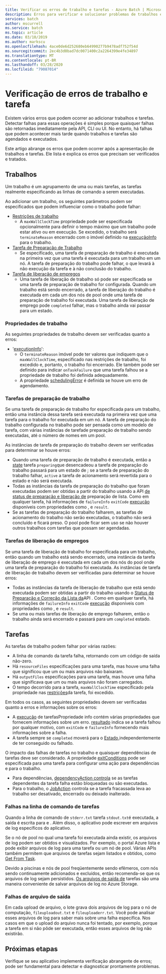 ```yaml
---
title: Verificar os erros de trabalho e tarefas - Azure Batch | Microsoft Docs
description: Erros para verificar e solucionar problemas de trabalhos e tarefas
services: batch
author: mscurrell
ms.service: batch
ms.topic: article
ms.date: 03/10/2019
ms.author: markscu
ms.openlocfilehash: 4ace0de6d252680eb64990277b9478adf752f54d
ms.sourcegitcommit: 2ec4b3d0bad7dc0071400c2a2264399e4fe34897
ms.translationtype: MT
ms.contentlocale: pt-BR
ms.lasthandoff: 03/28/2020
ms.locfileid: "79087014"
---
```

# <a name="job-and-task-error-checking"></a>Verificação de erros de trabalho e tarefa

Existem vários erros que podem ocorrer ao adicionar trabalhos e tarefas. Detectar falhas para essas operações é simples porque quaisquer falhas são retornadas imediatamente pela API, CLI ou UI.  No entanto, há falhas que podem acontecer mais tarde quando trabalhos e tarefas são agendados e executados.

Este artigo abrange os erros que podem ocorrer após a apresentação de trabalhos e tarefas. Ele lista e explica os erros que precisam ser verificados e tratados.

## <a name="jobs"></a>Trabalhos

Um trabalho é um agrupamento de uma ou mais tarefas, as tarefas realmente especificando as linhas de comando a serem executadas.

Ao adicionar um trabalho, os seguintes parâmetros podem ser especificados que podem influenciar como o trabalho pode falhar:

- [Restrições de trabalho](https://docs.microsoft.com/rest/api/batchservice/job/add#jobconstraints)
  - A `maxWallClockTime` propriedade pode ser especificada opcionalmente para definir o tempo máximo que um trabalho pode estar ativo ou em execução. Se excedido, o trabalho será `terminateReason` encerrado com o imóvel definido na [execuçãoInfo](https://docs.microsoft.com/rest/api/batchservice/job/get#cloudjob) para o trabalho.
- [Tarefa de Preparação de Trabalho](https://docs.microsoft.com/rest/api/batchservice/job/add#jobpreparationtask)
  - Se especificado, uma tarefa de preparação de trabalho é executada na primeira vez que uma tarefa é executada para um trabalho em um nó. A tarefa de preparação do trabalho pode falhar, o que levará à não execução da tarefa e à não conclusão do trabalho.
- [Tarefa de liberação de empregos](https://docs.microsoft.com/rest/api/batchservice/job/add#jobreleasetask)
  - Uma tarefa de liberação de trabalho só pode ser especificada se uma tarefa de preparação de trabalho for configurada. Quando um trabalho está sendo encerrado, a tarefa de liberação do trabalho é executada em cada um dos nós de pool onde uma tarefa de preparação de trabalho foi executada. Uma tarefa de liberação de emprego pode `completed` falhar, mas o trabalho ainda vai passar para um estado.

### <a name="job-properties"></a>Propriedades de trabalho

As seguintes propriedades de trabalho devem ser verificadas quanto a erros:

- '[executionInfo](https://docs.microsoft.com/rest/api/batchservice/job/get#jobexecutioninformation)':
  - O `terminateReason` imóvel pode ter valores que indiquem que o `maxWallClockTime`, especificado nas restrições de trabalho, foi excedido e, portanto, o trabalho foi encerrado. Ele também pode ser definido para indicar `onTaskFailure` que uma tarefa falhou se a propriedade de trabalho foi definida adequadamente.
  - A propriedade [schedulingError](https://docs.microsoft.com/rest/api/batchservice/job/get#jobschedulingerror) é definida se houve um erro de agendamento.
 
### <a name="job-preparation-tasks"></a>Tarefas de preparação de trabalho

Se uma tarefa de preparação de trabalho for especificada para um trabalho, então uma instância dessa tarefa será executada na primeira vez que uma tarefa para o trabalho for executada em um nó. A tarefa de preparação do trabalho configurada no trabalho pode ser pensada como um modelo de tarefa, com várias instâncias de tarefade preparação de trabalho sendo executadas, até o número de nomes em um pool.

As instâncias de tarefa de preparação do trabalho devem ser verificadas para determinar se houve erros:
- Quando uma tarefa de preparação de trabalho é executada, então a [state](https://docs.microsoft.com/rest/api/batchservice/task/get#taskstate) tarefa `preparing`que desencadeou a tarefa de preparação do trabalho passará para um estado de ; se a tarefa de preparação do trabalho falhar, `active` a tarefa de acionamento será revertida para o estado e não será executada.  
- Todas as instâncias da tarefa de preparação do trabalho que foram executadas podem ser obtidas a partir do trabalho usando a API [de status de preparação e liberação de](https://docs.microsoft.com/rest/api/batchservice/job/listpreparationandreleasetaskstatus) preparação de lista. Como em qualquer tarefa, há informações de `failureInfo` `exitCode` [execução](https://docs.microsoft.com/rest/api/batchservice/job/listpreparationandreleasetaskstatus#jobpreparationandreleasetaskexecutioninformation) disponíveis com propriedades como , e `result`.
- Se as tarefas de preparação do trabalho falharem, as tarefas de acionamento do trabalho não serão executadas, o trabalho não será concluído e ficará preso. O pool pode ficar sem uso se não houver outros trabalhos com tarefas que possam ser agendadas.

### <a name="job-release-tasks"></a>Tarefas de liberação de empregos

Se uma tarefa de liberação de trabalho for especificada para um trabalho, então quando um trabalho está sendo encerrado, uma instância da tarefa de liberação de emprego é executada em cada um dos nós do pool onde uma tarefa de preparação do trabalho foi executada.  As instâncias de tarefa de liberação de trabalho devem ser verificadas para determinar se houve erros:
- Todas as instâncias da tarefa de liberação de trabalho que está sendo executada podem ser obtidas a partir do trabalho usando o [Status de Preparação e Correção da Lista da](https://docs.microsoft.com/rest/api/batchservice/job/listpreparationandreleasetaskstatus)API . Como em qualquer tarefa, há informações de `failureInfo` `exitCode` [execução](https://docs.microsoft.com/rest/api/batchservice/job/listpreparationandreleasetaskstatus#jobpreparationandreleasetaskexecutioninformation) disponíveis com propriedades como , e `result`.
- Se uma ou mais tarefas de liberação de emprego falharem, então o trabalho ainda será encerrado e passará para um `completed` estado.

## <a name="tasks"></a>Tarefas

As tarefas de trabalho podem falhar por várias razões:

- A linha de comando da tarefa falha, retornando com um código de saída não-zero.
- Há `resourceFiles` especificações para uma tarefa, mas houve uma falha que significou que um ou mais arquivos não baixaram.
- Há `outputFiles` especificações para uma tarefa, mas houve uma falha que significava que um ou mais arquivos não foram carregados.
- O tempo decorrido para a tarefa, `maxWallClockTime` especificado pela propriedade nas [restrições](https://docs.microsoft.com/rest/api/batchservice/task/add#taskconstraints)da tarefa, foi excedido.

Em todos os casos, as seguintes propriedades devem ser verificadas quanto a erros e informações sobre os erros:
- A [execução](https://docs.microsoft.com/rest/api/batchservice/task/get#taskexecutioninformation) de tarefasPropriedade info contém várias propriedades que fornecem informações sobre um erro. [resultado](https://docs.microsoft.com/rest/api/batchservice/task/get#taskexecutionresult) indica se a tarefa falhou por qualquer motivo, com `exitCode` e `failureInfo` fornecendo mais informações sobre a falha.
- A tarefa sempre se `completed` moverá para o [Estado,](https://docs.microsoft.com/rest/api/batchservice/task/get#taskstate)independentemente de ter conseguido ou falhado.

O impacto das falhas de tarefas no trabalho e quaisquer dependências de tarefas deve ser considerado.  A propriedade [exitConditions](https://docs.microsoft.com/rest/api/batchservice/task/add#exitconditions) pode ser especificada para uma tarefa para configurar uma ação para dependências e para o trabalho.
- Para dependências, [dependencyAction controla](https://docs.microsoft.com/rest/api/batchservice/task/add#dependencyaction) se as tarefas dependentes da tarefa falha estão bloqueadas ou são executadas.
- Para o trabalho, o [JobAction](https://docs.microsoft.com/rest/api/batchservice/task/add#jobaction) controla se a tarefa fracassada leva ao trabalho ser desativado, encerrado ou deixado inalterado.

### <a name="task-command-line-failures"></a>Falhas na linha de comando de tarefas

Quando a linha de comando de `stderr.txt` tarefa `stdout.txt`é executada, a saída é escrita para e . Além disso, o aplicativo pode escrever em arquivos de log específicos do aplicativo.

Se o nó de pool no qual uma tarefa foi executada ainda existir, os arquivos de log podem ser obtidos e visualizados. Por exemplo, o portal Azure lista e pode exibir arquivos de log para uma tarefa ou um nó de pool. Várias APIs também permitem que arquivos de tarefas sejam listados e obtidos, como [Get From Task](https://docs.microsoft.com/rest/api/batchservice/file/getfromtask).

Devido a piscinas e nós de pool freqüentemente sendo efêmeros, com nós sendo continuamente adicionados e excluídos, então recomenda-se que os arquivos de log sejam persistidos. [Os arquivos de saída de](https://docs.microsoft.com/azure/batch/batch-task-output-files) tarefas são uma maneira conveniente de salvar arquivos de log no Azure Storage.

### <a name="output-file-failures"></a>Falhas de arquivo de saída
Em cada upload de arquivo, o lote grava dois arquivos de log para o nó de computação, `fileuploadout.txt` e `fileuploaderr.txt`. Você pode analisar esses arquivos de log para saber mais sobre uma falha específica. Nos casos em que o upload do arquivo nunca foi tentado, por exemplo, porque a tarefa em si não pôde ser executada, então esses arquivos de log não existirão.  

## <a name="next-steps"></a>Próximas etapas

Verifique se seu aplicativo implementa verificação abrangente de erros; pode ser fundamental para detectar e diagnosticar prontamente problemas.
